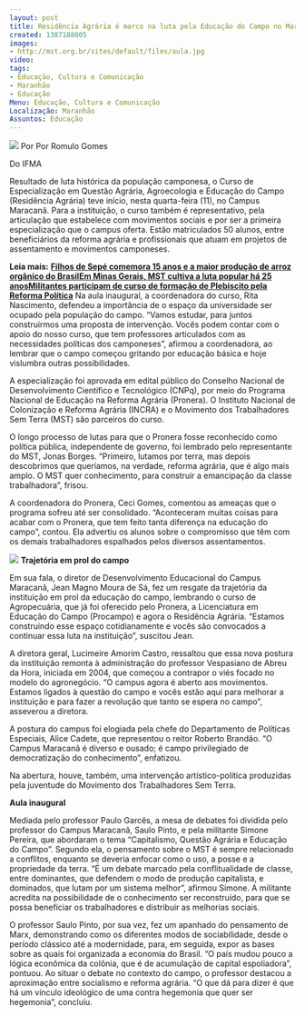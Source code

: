 ```yaml
---
layout: post
title: Residência Agrária é marco na luta pela Educação do Campo no Maranhão
created: 1387188005
images:
- http://mst.org.br/sites/default/files/aula.jpg
video: 
tags:
- Educação, Cultura e Comunicação
- Maranhão
- Educação
Menu: Educação, Cultura e Comunicação
Localização: Maranhão
Assuntos: Educação
---
```



![](http://mst.org.br/sites/default/files/aula.jpg)
Por Por Romulo Gomes   

Do IFMA

Resultado de luta histórica da população camponesa, o Curso de Especialização em Questão Agrária, Agroecologia e Educação do Campo (Residência Agrária) teve início, nesta quarta-feira (11), no Campus Maracanã.
Para a instituição, o curso também é representativo, pela articulação que estabelece com movimentos sociais e por ser a primeira especialização que o campus oferta. Estão matriculados 50 alunos, entre beneficiários da reforma agrária e profissionais que atuam em projetos de assentamento e movimentos camponeses.

**Leia mais:**
[**Filhos de Sepé comemora 15 anos e a maior produção de arroz orgânico do Brasil**](http://www.mst.org.br/node/15559)[**Em Minas Gerais, MST cultiva a luta popular há 25 anos**](http://www.mst.org.br/node/15557)[**Militantes participam de curso de formação de Plebiscito pela Reforma Política**](http://www.mst.org.br/node/15545)
Na aula inaugural, a coordenadora do curso, Rita Nascimento, defendeu a importância de o espaço da universidade ser ocupado pela população do campo. “Vamos estudar, para juntos construirmos uma proposta de intervenção. Vocês podem contar com o apoio do nosso curso, que tem professores articulados com as necessidades políticas dos camponeses”, afirmou a coordenadora, ao lembrar que o campo começou gritando por educação básica e hoje vislumbra outras possibilidades.  


A especialização foi aprovada em edital público do Conselho Nacional de Desenvolvimento Científico e Tecnológico (CNPq), por meio do Programa Nacional de Educação na Reforma Agrária (Pronera). O Instituto Nacional de Colonização e Reforma Agrária (INCRA) e o Movimento dos Trabalhadores Sem Terra (MST) são parceiros do curso.


O longo processo de lutas para que o Pronera fosse reconhecido como política pública, independente de governo, foi lembrado pelo representante do MST, Jonas Borges. “Primeiro, lutamos por terra, mas depois descobrimos que queríamos, na verdade, reforma agrária, que é algo mais amplo. O MST quer conhecimento, para construir a emancipação da classe trabalhadora”, frisou.


A coordenadora do Pronera, Ceci Gomes, comentou as ameaças que o programa sofreu até ser consolidado. “Aconteceram muitas coisas para acabar com o Pronera, que tem feito tanta diferença na educação do campo”, contou. Ela advertiu os alunos sobre o compromisso que têm com os demais trabalhadores espalhados pelos diversos assentamentos.

![](http://mst.org.br/sites/default/files/aulalI.jpg)
**Trajetória em prol do campo**

Em sua fala, o diretor de Desenvolvimento Educacional do Campus Maracanã, Jean Magno Moura de Sá, fez um resgate da trajetória da instituição em prol da educação do campo, lembrando o curso de Agropecuária, que já foi oferecido pelo Pronera, a Licenciatura em Educação do Campo (Procampo) e agora o Residência Agrária. “Estamos construindo esse espaço cotidianamente e vocês são convocados a continuar essa luta na instituição”, suscitou Jean.


A diretora geral, Lucimeire Amorim Castro, ressaltou que essa nova postura da instituição remonta à administração do professor Vespasiano de Abreu da Hora, iniciada em 2004, que começou a contrapor o viés focado no modelo do agronegócio. “O campus agora é aberto aos movimentos. Estamos ligados à questão do campo e vocês estão aqui para melhorar a instituição e para fazer a revolução que tanto se espera no campo”, asseverou a diretora.


A postura do campus foi elogiada pela chefe do Departamento de Políticas Especiais, Alice Cadete, que representou o reitor Roberto Brandão. “O Campus Maracanã é diverso e ousado; é campo privilegiado de democratização do conhecimento”, enfatizou.


Na abertura, houve, também, uma intervenção artístico-política produzidas pela juventude do Movimento dos Trabalhadores Sem Terra.


**Aula inaugural**

Mediada pelo professor Paulo Garcês, a mesa de debates foi dividida pelo professor do Campus Maracanã, Saulo Pinto, e pela militante Simone Pereira, que abordaram o tema “Capitalismo, Questão Agrária e Educação do Campo”. Segundo ela, o pensamento sobre o MST é sempre relacionado a conflitos, enquanto se deveria enfocar como o uso, a posse e a propriedade da terra. “É um debate marcado pela conflitualidade de classe, entre dominantes, que defendem o modo de produção capitalista, e dominados, que lutam por um sistema melhor”, afirmou Simone. A militante acredita na possibilidade de o conhecimento ser reconstruído, para que se possa beneficiar os trabalhadores e distribuir as melhorias sociais.


O professor Saulo Pinto, por sua vez, fez um apanhado do pensamento de Marx, demonstrando como os diferentes modos de sociabilidade, desde o período clássico até a modernidade, para, em seguida, expor as bases sobre as quais foi organizada a economia do Brasil. “O país mudou pouco a lógica econômica da colônia, que é de acumulação de capital espoliadora”, pontuou. Ao situar o debate no contexto do campo, o professor destacou a aproximação entre socialismo e reforma agrária. “O que dá para dizer é que há um vínculo ideológico de uma contra hegemonia que quer ser hegemonia”, concluiu.
